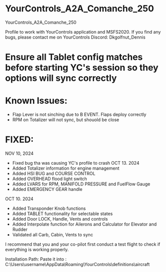 # YourControls_A2A_Comanche_250
YourControls_A2A_Comanche_250

Profile to work with YourControls application and MSFS2020. If you find any bugs, please contact me on YourControls Discord: Dkgolfnut_Dennis
# Ensure all Tablet config matches before starting  YC's session so they options will sync correctly 
# Known Issues:
   - Flap Lever is not sinching due to B EVENT. Flaps deploy correctly
   - RPM on Totalizer will not sync, but shouold be close

# FIXED: 
   NOV 10, 2024
   - Fixed bug tha was causing YC's profile to crash
   OCT 13. 2024
   - Added Totalizer information for engine management
   - Added HSI BUG and COURSE CONTROL
   - Added OVERHEAD flood light switch
   - Added LVARS for RPM, MANIFOLD PRESSURE and FuelFlow Gauge
   - Added EMERGENCY GEAR handle
   
   OCT 10. 2024
   - Added Transponder Knob functions
   - Added TABLET functionality for selectable states
   - Added Door LOCK, Handle, Vents and controls
   - Added Interpolate function for Ailerons and Calculator for Elevator and Rudder
   - Validated all Carb, Cabin, Vents to sync

I recommend that you and your co-pilot first conduct a test flight to check if everything is working properly.

Installation Path: Paste it into : C:\Users\username\AppData\Roaming\YourControls\definitions\aircraft
